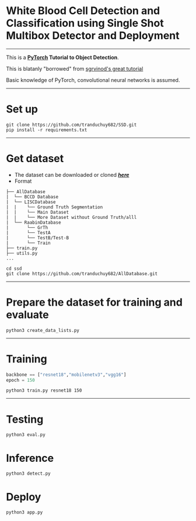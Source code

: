 # White Blood Cell Detection and Classification using Single Shot Multibox Detector and Deployment

---
This is a **[PyTorch](https://pytorch.org) Tutorial to Object Detection**.

This is blatanly "borrowed" from [sgrvinod's great tutorial](https://github.com/sgrvinod/Deep-Tutorials-for-PyTorch) 

Basic knowledge of PyTorch, convolutional neural networks is assumed.

---
# Set up
```
git clone https://github.com/tranduchuy682/SSD.git
pip install -r requirements.txt
```

---
# Get dataset
- The dataset can be downloaded or cloned [***here***](https://github.com/tranduchuy682/AllDatabase.git)
- Format
```
├── AllDatabase
|  └── BCCD Database
|  └── LISCDatabase
|  |    └── Ground Truth Segmentation
|  |    └── Main Dataset
|  |    └── More Dataset without Ground Truth/alll
|  └── RaabinDatabase
|       └── GrTh
|       └── TestA
|       └── TestB/Test-B
|       └── Train
├── train.py
├── utils.py
...
```
```
cd ssd
git clone https://github.com/tranduchuy682/AllDatabase.git
```

---
# Prepare the dataset for training and evaluate
```
python3 create_data_lists.py
```

---
# Training
```python
backbone == ["resnet18","mobilenetv3","vgg16"]
epoch = 150
```

```
python3 train.py resnet18 150
```

---
# Testing
```
python3 eval.py
```

# Inference
```
python3 detect.py
```

# Deploy
```
python3 app.py
```
